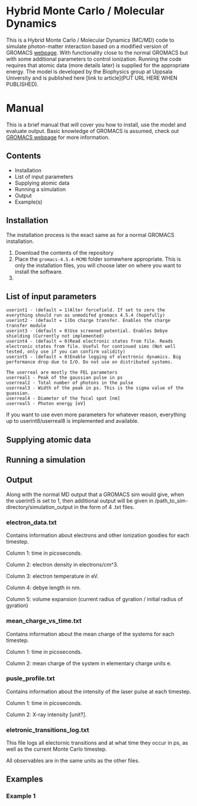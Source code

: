 # Hybrid Monte Carlo / Molecular Dynamics
This is a Hybrid Monte Carlo / Molecular Dynamics (MC/MD) code to simulate photon-matter interaction based on a modified version of GROMACS [webpage](https://www.gromacs.org/).
With functionality close to the normal GROMACS but with some additional parameters to control ionization. Running the code requires that atomic data (more details later) is supplied for the appropriate energy.
The model is developed by the Biophysics group at Uppsala University and is published here [link to article](PUT URL HERE WHEN PUBLISHED).



# Manual
This is a brief manual that will cover you how to install, use the model and evaluate output.
Basic knowledge of GROMACS is assumed, check out [GROMACS webpage](https://www.gromacs.org/) for more information.

## Contents 
- Installation
- List of input parameters
- Supplying atomic data
- Running a simulation
- Output
- Example(s)

## Installation 
The installation process is the exact same as for a normal GROMACS installation.

1. Download the contents of the repository
2. Place the `gromacs-4.5.4-MCMD` folder somewhere appropriate.
   This is only the installation files, you will choose later on where you want to install the software.
3. 





## List of input parameters

    userint1 - (default = 1)Alter forcefield. If set to zero the everything should run as unmodifed gromacs 4.5.4 (hopefully)
    userint2 - (default = 1)Do charge transfer. Enables the charge transfer module 
    userint3 - (default = 0)Use screened potential. Enables Debye shielding (Currently not implemented)
    userint4 - (default = 0)Read electronic states from file. Reads electronic states from file. Useful for continued sims (Not well tested, only use if you can confirm validity)
    userint5 - (default = 0)Enable logging of electronic dynamics. Big performance drop due to I/O. Do not use on distributed systems.
    
    The userreal are mostly the FEL parameters
    userreal1 - Peak of the gaussian pulse in ps
    userreal2 - Total number of photons in the pulse
    userreal3 - Width of the peak in ps. This is the sigma value of the guassian.
    userreal4 - Diameter of the focal spot [nm]
    userreal5 - Photon energy [eV]

If you want to use even more parameters for whatever reason, everything up to userint8/userreal8 is implemented and available.

## Supplying atomic data



## Running a simulation

## Output
Along with the normal MD output that a GROMACS sim would give, when the userint5 is set to 1, 
then additional output will be given in /path_to_sim-directory/simulation_output in the form of 4 .txt files.

### electron_data.txt 

Contains information about electrons and other ionization goodies for each timestep.

Column 1: time in picoseconds.

Column 2: electron density in electrons/cm^3.

Column 3: electron temperature in eV.

Column 4: debye length in nm.

Column 5: volume expansion (current radius of gyration / initial radius of gyration)


### mean_charge_vs_time.txt 

Contains information about the mean charge of the systems for each timestep.

Column 1: time in picoseconds.

Column 2: mean charge of the system in elementary charge units e.


### pusle_profile.txt

Contains information about the intensity of the laser pulse at each timestep.

Column 1: time in picoseconds.

Column 2: X-ray intensity [unit?].


### eletronic_transitions_log.txt

This file logs all electornic transitions and at what time they occur in ps, as well as the current Monte Carlo timestep.

All observables are in the same units as the other files.

## Examples
### Example 1
